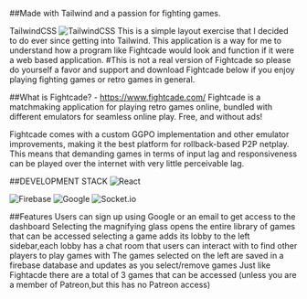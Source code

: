 ##Made with Tailwind and a passion for fighting games.

TailwindCSS	![TailwindCSS](https://img.shields.io/badge/tailwindcss-%2338B2AC.svg?style=for-the-badge&logo=tailwind-css&logoColor=white)
This is a simple layout exercise that I decided to do ever since getting into Tailwind.
This application is a way for me to understand how a program like Fightcade would look and function if it were a web based application.
#This is not a real version of Fightcade so please do yourself a favor and  support and download Fightcade below if you enjoy playing fighting games or retro games in general.

##What is Fightcade? - https://www.fightcade.com/
Fightcade is a matchmaking application for playing retro games online, bundled with different emulators for seamless online play. Free, and without ads!

Fightcade comes with a custom GGPO implementation and other emulator improvements, making it the best platform for rollback-based P2P netplay. This means that demanding games in terms of input lag and responsiveness can be played over the internet with very little perceivable lag.

##DEVELOPMENT STACK
![React](https://img.shields.io/badge/react-%2320232a.svg?style=for-the-badge&logo=react&logoColor=%2361DAFB)

![Firebase](https://img.shields.io/badge/firebase-%23039BE5.svg?style=for-the-badge&logo=firebase)
![Google](https://img.shields.io/badge/google-4285F4?style=for-the-badge&logo=google&logoColor=white)
![Socket.io](https://img.shields.io/badge/Socket.io-black?style=for-the-badge&logo=socket.io&badgeColor=010101)

##Features
Users can sign up using Google  or an email to get access to the dashboard
Selecting the magnifying glass opens the entire library of games that can be accessed
selecting a game adds its lobby to the left sidebar,each lobby has a chat room that users can interact with to find other players to play games with
The games selected on the left are saved in a firebase database and updates as you select/remove games 
Just like Fightacde there are a total of 3 games that can be accessed (unless you are a member of Patreon,but this has no Patreon access)

